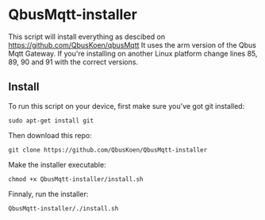 # QbusMqtt-installer

This script will install everything as descibed on https://github.com/QbusKoen/qbusMqtt
It uses the arm version of the Qbus Mqtt Gateway. If you're installing on another Linux platform change lines 85, 89, 90 and 91 with the correct versions.

## Install
To run this script on your device, first make sure you've got git installed:
```
sudo apt-get install git
```

Then download this repo:
```
git clone https://github.com/QbusKoen/QbusMqtt-installer
```

Make the installer executable:
```
chmod +x QbusMqtt-installer/install.sh
```

Finnaly, run the installer:
```
QbusMqtt-installer/./install.sh
```

